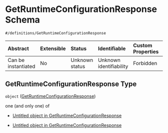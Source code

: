 # GetRuntimeConfigurationResponse Schema

```txt
#/definitions/GetRuntimeConfigurationResponse
```



| Abstract            | Extensible | Status         | Identifiable            | Custom Properties | Additional Properties | Access Restrictions | Defined In                                                                                                                    |
| :------------------ | :--------- | :------------- | :---------------------- | :---------------- | :-------------------- | :------------------ | :---------------------------------------------------------------------------------------------------------------------------- |
| Can be instantiated | No         | Unknown status | Unknown identifiability | Forbidden         | Allowed               | none                | [response.getRuntimeConfiguration.schema.json](../../out/response.getRuntimeConfiguration.schema.json "open original schema") |

## GetRuntimeConfigurationResponse Type

`object` ([GetRuntimeConfigurationResponse](response-2.md))

one (and only one) of

*   [Untitled object in GetRuntimeConfigurationResponse](response-2-oneof-0.md "check type definition")

*   [Untitled object in GetRuntimeConfigurationResponse](response-2-oneof-1.md "check type definition")
